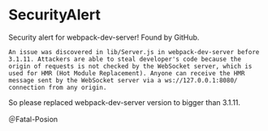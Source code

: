 # SecurityAlert
Security alert for webpack-dev-server! Found by GitHub.

`An issue was discovered in lib/Server.js in webpack-dev-server before 3.1.11. Attackers are able to steal developer's code because the origin of requests is not checked by the WebSocket server, which is used for HMR (Hot Module Replacement). Anyone can receive the HMR message sent by the WebSocket server via a ws://127.0.0.1:8080/ connection from any origin.`

So please replaced webpack-dev-server version to bigger than 3.1.11. 

＠Fatal-Posion 
